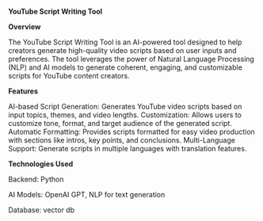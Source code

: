 **YouTube Script Writing Tool**


**Overview**

The YouTube Script Writing Tool is an AI-powered tool designed to help creators generate high-quality video scripts based on user inputs and preferences. The tool leverages the power of Natural Language Processing (NLP) and AI models to generate coherent, engaging, and customizable scripts for YouTube content creators.

**Features**

AI-based Script Generation: Generates YouTube video scripts based on input topics, themes, and video lengths.
Customization: Allows users to customize tone, format, and target audience of the generated script.
Automatic Formatting: Provides scripts formatted for easy video production with sections like intros, key points, and conclusions.
Multi-Language Support: Generate scripts in multiple languages with translation features.

**Technologies Used**

Backend: Python     

AI Models: OpenAI GPT, NLP for text generation

Database: vector db
